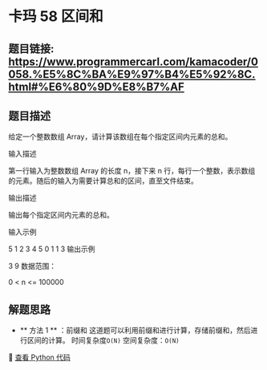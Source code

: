 # 卡玛 58 区间和

## 题目链接: https://www.programmercarl.com/kamacoder/0058.%E5%8C%BA%E9%97%B4%E5%92%8C.html#%E6%80%9D%E8%B7%AF

## 题目描述
给定一个整数数组 Array，请计算该数组在每个指定区间内元素的总和。

输入描述

第一行输入为整数数组 Array 的长度 n，接下来 n 行，每行一个整数，表示数组的元素。随后的输入为需要计算总和的区间，直至文件结束。

输出描述

输出每个指定区间内元素的总和。

输入示例

5
1
2
3
4
5
0 1
1 3
输出示例

3
9
数据范围：

0 < n <= 100000
## 解题思路
- ** 方法 1 ** ：前缀和
这道题可以利用前缀和进行计算，存储前缀和，然后进行区间的计算。
时间复杂度`O(N)` 
空间复杂度：`O(N)` 



📌 [查看 Python 代码](../solutions/python/卡玛_58_区间和.py)